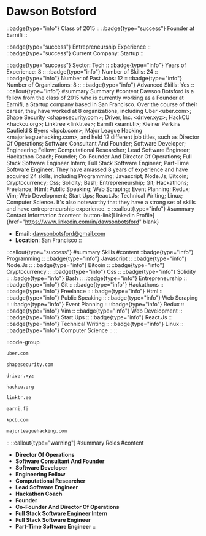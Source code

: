 # Dawson Botsford
::badge{type="info"}
Class of 2015
::
::badge{type="success"}
Founder at Earnifi
::

::badge{type="success"}
Entrepreneurship Experience
::
::badge{type="success"}
Current Company: Startup
::

::badge{type="success"}
Sector: Tech
::
::badge{type="info"}
Years of Experience: 8
::
::badge{type="info"}
Number of Skills: 24
::
::badge{type="info"}
Number of Past Jobs: 12
::
::badge{type="info"}
Number of Organizations: 8
::
::badge{type="info"}
Advanced Skills: Yes
::
::callout{type="info"}
#summary
Summary
#content
Dawson Botsford is a fellow from the class of 2015 who is currently working as a Founder at Earnifi, a Startup company based in San Francisco. Over the course of their career, they have worked at 8 organizations, including Uber <uber.com>; Shape Security <shapesecurity.com>; Driver, Inc. <driver.xyz>; HackCU <hackcu.org>; Linktree <linktr.ee>; Earnifi <earni.fi>; Kleiner Perkins Caufield & Byers <kpcb.com>; Major League Hacking <majorleaguehacking.com>, and held 12 different job titles, such as Director Of Operations; Software Consultant And Founder; Software Developer; Engineering Fellow; Computational Researcher; Lead Software Engineer; Hackathon Coach; Founder; Co-Founder And Director Of Operations; Full Stack Software Engineer Intern; Full Stack Software Engineer; Part-Time Software Engineer. They have amassed 8 years of experience and have acquired 24 skills, including Programming; Javascript; Node.Js; Bitcoin; Cryptocurrency; Css; Solidity; Bash; Entrepreneurship; Git; Hackathons; Freelance; Html; Public Speaking; Web Scraping; Event Planning; Redux; Vim; Web Development; Start Ups; React.Js; Technical Writing; Linux; Computer Science. It's also noteworthy that they have a strong set of skills and have entrepreneurship experience.
::
::callout{type="info"}
#summary
Contact Information
#content
:button-link[LinkedIn Profile]{href="https://www.linkedin.com/in/dawsonbotsford" blank}
- **Email**: dawsonbotsford@gmail.com
- **Location**: San Francisco
::

::callout{type="success"}
#summary
Skills
#content
::badge{type="info"}
Programming
::
::badge{type="info"}
Javascript
::
::badge{type="info"}
Node.Js
::
::badge{type="info"}
Bitcoin
::
::badge{type="info"}
Cryptocurrency
::
::badge{type="info"}
Css
::
::badge{type="info"}
Solidity
::
::badge{type="info"}
Bash
::
::badge{type="info"}
Entrepreneurship
::
::badge{type="info"}
Git
::
::badge{type="info"}
Hackathons
::
::badge{type="info"}
Freelance
::
::badge{type="info"}
Html
::
::badge{type="info"}
Public Speaking
::
::badge{type="info"}
Web Scraping
::
::badge{type="info"}
Event Planning
::
::badge{type="info"}
Redux
::
::badge{type="info"}
Vim
::
::badge{type="info"}
Web Development
::
::badge{type="info"}
Start Ups
::
::badge{type="info"}
React.Js
::
::badge{type="info"}
Technical Writing
::
::badge{type="info"}
Linux
::
::badge{type="info"}
Computer Science
::
::

::code-group
```bash [Uber]
uber.com
```
```bash [Shape Security]
shapesecurity.com
```
```bash [Driver, Inc.]
driver.xyz
```
```bash [HackCU]
hackcu.org
```
```bash [Linktree]
linktr.ee
```
```bash [Earnifi]
earni.fi
```
```bash [Kleiner Perkins Caufield & Byers]
kpcb.com
```
```bash [Major League Hacking]
majorleaguehacking.com
```
::
::callout{type="warning"}
#summary
Roles
#content
- **Director Of Operations**
- **Software Consultant And Founder**
- **Software Developer**
- **Engineering Fellow**
- **Computational Researcher**
- **Lead Software Engineer**
- **Hackathon Coach**
- **Founder**
- **Co-Founder And Director Of Operations**
- **Full Stack Software Engineer Intern**
- **Full Stack Software Engineer**
- **Part-Time Software Engineer**
::

